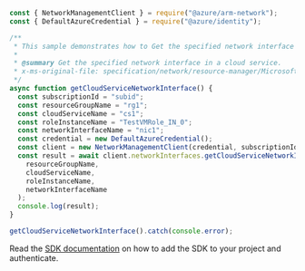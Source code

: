 ```javascript
const { NetworkManagementClient } = require("@azure/arm-network");
const { DefaultAzureCredential } = require("@azure/identity");

/**
 * This sample demonstrates how to Get the specified network interface in a cloud service.
 *
 * @summary Get the specified network interface in a cloud service.
 * x-ms-original-file: specification/network/resource-manager/Microsoft.Network/stable/2021-08-01/examples/CloudServiceNetworkInterfaceGet.json
 */
async function getCloudServiceNetworkInterface() {
  const subscriptionId = "subid";
  const resourceGroupName = "rg1";
  const cloudServiceName = "cs1";
  const roleInstanceName = "TestVMRole_IN_0";
  const networkInterfaceName = "nic1";
  const credential = new DefaultAzureCredential();
  const client = new NetworkManagementClient(credential, subscriptionId);
  const result = await client.networkInterfaces.getCloudServiceNetworkInterface(
    resourceGroupName,
    cloudServiceName,
    roleInstanceName,
    networkInterfaceName
  );
  console.log(result);
}

getCloudServiceNetworkInterface().catch(console.error);
```

Read the [SDK documentation](https://github.com/Azure/azure-sdk-for-js/blob/%40azure%2Farm-network_28.0.0/sdk/network/arm-network/README.md) on how to add the SDK to your project and authenticate.
